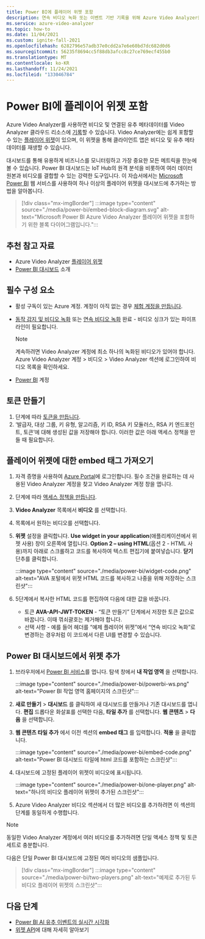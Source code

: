 ```yaml
---
title: Power BI에 플레이어 위젯 포함
description: 연속 비디오 녹화 또는 이벤트 기반 기록을 위해 Azure Video Analyzer를 사용할 수 있습니다. 이 문서에서는 Microsoft Power BI에 비디오를 포함하여 사용자에게 사용자 지정 가능한 UI를 제공하는 방법을 설명합니다.
ms.service: azure-video-analyzer
ms.topic: how-to
ms.date: 11/04/2021
ms.custom: ignite-fall-2021
ms.openlocfilehash: 6282796e57adb37e0cdd2a7e6e60bd7dc682d0d6
ms.sourcegitcommit: 56235f8694cc5f88db3afcc8c27ce769ecf455b0
ms.translationtype: MT
ms.contentlocale: ko-KR
ms.lasthandoff: 11/24/2021
ms.locfileid: "133046784"
---
```

# <a name="embed-player-widget-in-power-bi"></a>Power BI에 플레이어 위젯 포함


Azure Video Analyzer를 사용하면 비디오 및 연결된 유추 메타데이터를 Video Analyzer 클라우드 리소스에 [기록](detect-motion-record-video-clips-cloud.md)할 수 있습니다. Video Analyzer에는 쉽게 포함할 수 있는 [플레이어 위젯](player-widget.md)이 있으며, 이 위젯을 통해 클라이언트 앱은 비디오 및 유추 메타데이터를 재생할 수 있습니다.

대시보드를 통해 유용하게 비즈니스를 모니터링하고 가장 중요한 모든 메트릭을 한눈에 볼 수 있습니다. Power BI 대시보드는 IoT Hub의 원격 분석을 비롯하여 여러 데이터 원본과 비디오를 결합할 수 있는 강력한 도구입니다. 이 자습서에서는 [Microsoft Power BI](https://powerbi.microsoft.com/) 웹 서비스를 사용하여 하나 이상의 플레이어 위젯을 대시보드에 추가하는 방법을 알아봅니다.

> [!div class="mx-imgBorder"]
> :::image type="content" source="./media/power-bi/embed-block-diagram.svg" alt-text="Microsoft Power BI Azure Video Analyzer 플레이어 위젯을 포함하기 위한 블록 다이어그램입니다.":::

## <a name="suggested-pre-reading"></a>추천 참고 자료

- Azure Video Analyzer [플레이어 위젯](player-widget.md)
- [Power BI 대시보드](/power-bi/create-reports/service-dashboards) 소개

## <a name="prerequisites"></a>필수 구성 요소

- 활성 구독이 있는 Azure 계정. 계정이 아직 없는 경우 [체험 계정을 만듭니다](https://azure.microsoft.com/free/?WT.mc_id=A261C142F).
- [동작 감지 및 비디오 녹화](detect-motion-record-video-clips-cloud.md) 또는 [연속 비디오 녹화](continuous-video-recording.md) 완료 - 비디오 싱크가 있는 파이프라인이 필요합니다.

  > [!NOTE]
  > 계속하려면 Video Analyzer 계정에 최소 하나의 녹화된 비디오가 있어야 합니다. Azure Video Analyzer 계정 > 비디오 > Video Analyzer 섹션에 로그인하여 비디오 목록을 확인하세요.

- [Power BI](https://powerbi.microsoft.com/) 계정

## <a name="create-a-token"></a>토큰 만들기

1. 단계에 따라 [토큰을 만듭니다](access-policies.md#creating-a-token).
2. ‘발급자, 대상 그룹, 키 유형, 알고리즘, 키 ID, RSA 키 모듈러스, RSA 키 엔드포인트, 토큰’에 대해 생성된 값을 저장해야 합니다. 이러한 값은 아래 액세스 정책을 만들 때 필요합니다.

## <a name="get-embed-code-for-player-widget"></a>플레이어 위젯에 대한 embed 태그 가져오기

1. 자격 증명을 사용하여 [Azure Portal](https://portal.azure.com/)에 로그인합니다. 필수 조건을 완료하는 데 사용된 Video Analyzer 계정을 찾고 Video Analyzer 계정 창을 엽니다.
2. 단계에 따라 [액세스 정책을 만듭니다](access-policies.md#creating-an-access-policy).
3. **Video Analyzer** 목록에서 **비디오** 를 선택합니다.
4. 목록에서 원하는 비디오를 선택합니다.
5. **위젯** 설정을 클릭합니다. **Use widget in your application**(애플리케이션에서 위젯 사용) 창이 오른쪽에 열립니다. **Option 2 – using HTML**(옵션 2 - HTML 사용)까지 아래로 스크롤하고 코드를 복사하여 텍스트 편집기에 붙여넣습니다. **닫기** 단추를 클릭합니다.

   :::image type="content" source="./media/power-bi/widget-code.png" alt-text="AVA 포털에서 위젯 HTML 코드를 복사하고 나중을 위해 저장하는 스크린샷":::

6. 5단계에서 복사한 HTML 코드를 편집하여 다음에 대한 값을 바꿉니다.
   - 토큰 **AVA-API-JWT-TOKEN** - “토큰 만들기” 단계에서 저장한 토큰 값으로 바꿉니다. 이때 꺾쇠괄호는 제거해야 합니다.
   - 선택 사항 - 예를 들어 헤더를 “예제 플레이어 위젯”에서 “연속 비디오 녹화”로 변경하는 경우처럼 이 코드에서 다른 UI를 변경할 수 있습니다.

## <a name="add-widget-in-power-bi-dashboard"></a>Power BI 대시보드에서 위젯 추가

1. 브라우저에서 [Power BI 서비스](http://app.powerbi.com/)를 엽니다. 탐색 창에서 **내 작업 영역** 을 선택합니다.

   :::image type="content" source="./media/power-bi/powerbi-ws.png" alt-text="Power BI 작업 영역 홈페이지의 스크린샷":::

2. **새로 만들기** > **대시보드** 를 클릭하여 새 대시보드를 만들거나 기존 대시보드를 엽니다. **편집** 드롭다운 화살표를 선택한 다음, **타일 추가** 를 선택합니다. **웹 콘텐츠** > **다음** 을 선택합니다.
3. **웹 콘텐츠 타일 추가** 에서 이전 섹션의 **embed 태그** 를 입력합니다. **적용** 을 클릭합니다.

   :::image type="content" source="./media/power-bi/embed-code.png" alt-text="Power BI 대시보드 타일에 html 코드를 포함하는 스크린샷":::

4. 대시보드에 고정된 플레이어 위젯이 비디오에 표시됩니다.

   :::image type="content" source="./media/power-bi/one-player.png" alt-text="하나의 비디오 플레이어 위젯이 추가된 스크린샷":::

5. Azure Video Analyzer 비디오 섹션에서 더 많은 비디오를 추가하려면 이 섹션의 단계를 동일하게 수행합니다.

> [!NOTE]
> 동일한 Video Analyzer 계정에서 여러 비디오를 추가하려면 단일 액세스 정책 및 토큰 세트로 충분합니다.

다음은 단일 Power BI 대시보드에 고정된 여러 비디오의 샘플입니다.

> [!div class="mx-imgBorder"]
> :::image type="content" source="./media/power-bi/two-players.png" alt-text="예제로 추가된 두 비디오 플레이어 위젯의 스크린샷":::

## <a name="next-steps"></a>다음 단계

- [Power BI AI 유추 이벤트의 실시간 시각화](visualize-ai-events-power-bi.md)
- [위젯 API](https://github.com/Azure/video-analyzer-widgets)에 대해 자세히 알아보기
